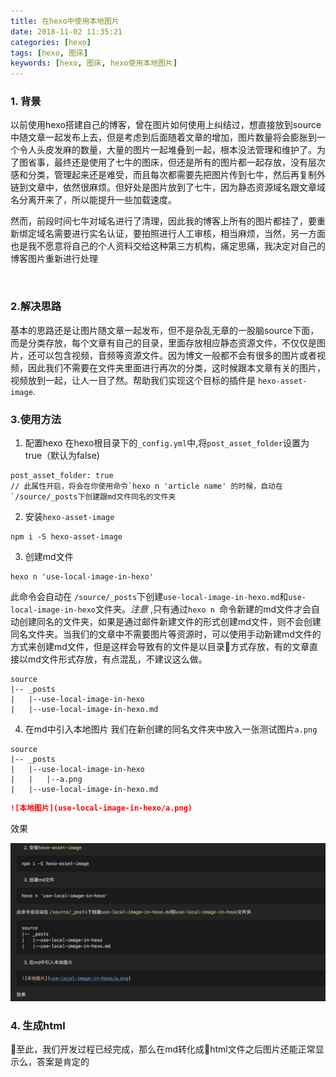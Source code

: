 ```yaml
---
title: 在hexo中使用本地图片
date: 2018-11-02 11:35:21
categories: [hexo]
tags: [hexo, 图床]
keywords: [hexo, 图床, hexo使用本地图片]
---
```

### 1. 背景

以前使用hexo搭建自己的博客，曾在图片如何使用上纠结过，想直接放到source中随文章一起发布上去，但是考虑到后面随着文章的增加，图片数量将会膨胀到一个令人头皮发麻的数量，大量的图片一起堆叠到一起，根本没法管理和维护了。为了图省事，最终还是使用了七牛的图床，但还是所有的图片都一起存放，没有层次感和分类，管理起来还是难受，而且每次都需要先把图片传到七牛，然后再复制外链到文章中，依然很麻烦。但好处是图片放到了七牛，因为静态资源域名跟文章域名分离开来了，所以能提升一些加载速度。

然而，前段时间七牛对域名进行了清理，因此我的博客上所有的图片都挂了，要重新绑定域名需要进行实名认证，要拍照进行人工审核，相当麻烦，当然，另一方面也是我不愿意将自己的个人资料交给这种第三方机构，痛定思痛，我决定对自己的博客图片重新进行处理

<!--more-->
<br>

### 2.解决思路

基本的思路还是让图片随文章一起发布，但不是杂乱无章的一股脑source下面，而是分类存放，每个文章有自己的目录，里面存放相应静态资源文件，不仅仅是图片，还可以包含视频，音频等资源文件。因为博文一般都不会有很多的图片或者视频，因此我们不需要在文件夹里面进行再次的分类，这时候跟本文章有关的图片，视频放到一起，让人一目了然。帮助我们实现这个目标的插件是 `hexo-asset-image`.

### 3.使用方法

1. 配置hexo
在hexo根目录下的`_config.yml`中,将`post_asset_folder`设置为true（默认为false)
```
post_asset_folder: true
// 此属性开启，将会在你使用命令`hexo n 'article name' 的时候，自动在`/source/_posts下创建跟md文件同名的文件夹
```

2. 安装`hexo-asset-image`
```
npm i -S hexo-asset-image
```

3. 创建md文件
```
hexo n 'use-local-image-in-hexo'
```
此命令会自动在 `/source/_posts`下创建`use-local-image-in-hexo.md`和`use-local-image-in-hexo`文件夹。_注意_ ,只有通过`hexo n `命令新建的md文件才会自动创建同名的文件夹，如果是通过邮件新建文件的形式创建md文件，则不会创建同名文件夹。当我们的文章中不需要图片等资源时，可以使用手动新建md文件的方式来创建md文件，但是这样会导致有的文件是以目录方式存放，有的文章直接以md文件形式存放，有点混乱，不建议这么做。

```
source
|-- _posts
|   |--use-local-image-in-hexo
|   |--use-local-image-in-hexo.md
```

4. 在md中引入本地图片
我们在新创建的同名文件夹中放入一张测试图片`a.png`
```
source
|-- _posts
|   |--use-local-image-in-hexo
|   |   |--a.png  
|   |--use-local-image-in-hexo.md
```
```md
![本地图片](use-local-image-in-hexo/a.png)
```
效果

![本地图片](use-local-image-in-hexo/a.png)

### 4. 生成html
至此，我们开发过程已经完成，那么在md转化成html文件之后图片还能正常显示么，答案是肯定的